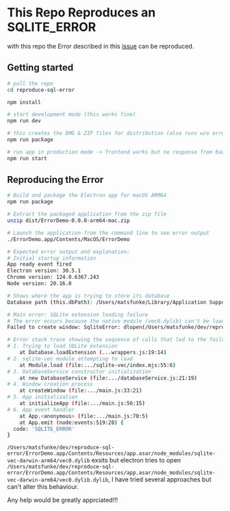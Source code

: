 # This Repo Reproduces an SQLITE_ERROR

with this repo the Error described in this [issue](https://github.com/electron-userland/electron-builder/issues/8824#issuecomment-2626105879) can be reproduced.

## Getting started

```sh
# pull the repo
cd reproduce-sql-error

npm install

# start development mode (this works fine)
npm run dev

# this creates the DMG & ZIP files for distribution (also runs w/o errors)
npm run package

# run app in production mode -> frontend works but no response from backend
npm run start
```

## Reproducing the Error

```sh
# Build and package the Electron app for macOS ARM64
npm run package

# Extract the packaged application from the zip file
unzip dist/ErrorDemo-0.0.0-arm64-mac.zip

# Launch the application from the command line to see error output
./ErrorDemo.app/Contents/MacOS/ErrorDemo

# Expected error output and explanation:
# Initial startup information
App ready event fired
Electron version: 30.5.1
Chrome version: 124.0.6367.243
Node version: 20.16.0

# Shows where the app is trying to store its database
Database path (this.dbPath): /Users/matsfunke/Library/Application Support/reproduce-sql-error/data/demo.db

# Main error: SQLite extension loading failure
# The error occurs because the native module (vec0.dylib) can't be loaded from the asar archive
Failed to create window: SqliteError: dlopen(/Users/matsfunke/dev/reproduce-sql-error/ErrorDemo.app/Contents/Resources/app.asar/node_modules/sqlite-vec-darwin-arm64/vec0.dylib.dylib, 0x000A): tried: '/Users/matsfunke/dev/reproduce-sql-error/ErrorDemo.app/Contents/Resources/app.asar/node_modules/sqlite-vec-darwin-arm64/vec0.dylib.dylib' (errno=20)...

# Error stack trace showing the sequence of calls that led to the failure:
# 1. Trying to load SQLite extension
    at Database.loadExtension (...wrappers.js:19:14)
# 2. sqlite-vec module attempting to load
    at Module.load (file:.../sqlite-vec/index.mjs:55:6)
# 3. DatabaseService constructor initialization
    at new DatabaseService (file:.../databaseService.js:21:19)
# 4. Window creation process
    at createWindow (file:.../main.js:33:21)
# 5. App initialization
    at initializeApp (file:.../main.js:56:15)
# 6. App event handler
    at App.<anonymous> (file:.../main.js:70:5)
    at App.emit (node:events:519:28) {
  code: 'SQLITE_ERROR'
}
```

`/Users/matsfunke/dev/reproduce-sql-error/ErrorDemo.app/Contents/Resources/app.asar/node_modules/sqlite-vec-darwin-arm64/vec0.dylib` exsits but electron tries to open `/Users/matsfunke/dev/reproduce-sql-error/ErrorDemo.app/Contents/Resources/app.asar/node_modules/sqlite-vec-darwin-arm64/vec0.dylib.dylib`, I have tried several approaches but can't alter this behaviour.


Any help would be greatly apprciated!!!
